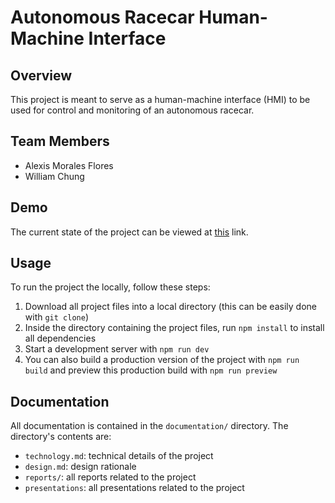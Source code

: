 # Autonomous Racecar Human-Machine Interface

## Overview

This project is meant to serve as a human-machine interface (HMI) to be used for control and monitoring of an autonomous racecar.

## Team Members
- Alexis Morales Flores
- William Chung

## Demo

The current state of the project can be viewed at [this](https://will-chung.github.io/tritonai-hmi/) link.

## Usage

To run the project the locally, follow these steps:
1. Download all project files into a local directory (this can be easily done with `git clone`)
2. Inside the directory containing the project files, run `npm install` to install all dependencies
3. Start a development server with `npm run dev`
4. You can also build a production version of the project with `npm run build` and preview this production build with `npm run preview`

## Documentation

All documentation is contained in the `documentation/` directory. The directory's contents are:
- `technology.md`: technical details of the project
- `design.md`: design rationale
- `reports/`: all reports related to the project
- `presentations`: all presentations related to the project

